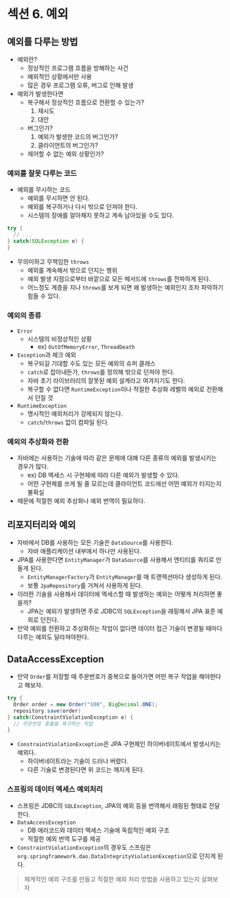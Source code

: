 # 섹션 6. 예외
## 예외를 다루는 방법

- 예외란?
    - 정상적인 프로그램 흐름을 방해하는 사건
    - 예외적인 상황에서만 사용
    - 많은 경우 프로그램 오류, 버그로 인해 발생
- 예외가 발생한다면
    - 복구해서 정상적인 흐름으로 전환할 수 있는가?
        1. 재시도
        2. 대안
    - 버그인가?
        1. 예외가 발생한 코드의 버그인가?
        2. 클라이언트의 버그인가?
    - 제어할 수 없는 예외 상황인가?

### 예외를 잘못 다루는 코드

- 예외를 무시하는 코드
    - 예외를 무시하면 안 된다.
    - 예외를 복구하거나 다시 밖으로 던져야 한다.
    - 시스템의 장애를 알아채지 못하고 계속 남아있을 수도 있다.

```java
try {
  // ...
} catch(SQLException e) {
}
```

- 무의미하고 무책임한 `throws`
    - 예외를 계속해서 밖으로 던지는 행위
    - 예외 발생 지점으로부터 바깥으로 모든 메서드에 `throws`를 전파하게 된다.
    - 어느정도 계층을 지나 `throws`를 보게 되면 왜 발생하는 예외인지 조차 파악하기 힘들 수 있다.

### 예외의 종류

- `Error`
    - 시스템의 비정상적인 상황
        - ex) `OutOfMemoryError`, `ThreadDeath`
- `Exception`과 체크 예외
    - 복구되길 기대할 수도 있는 모든 예외의 슈퍼 클래스
    - `catch`로 잡아내든가, `throws`를 정의해 밖으로 던져야 한다.
    - 자바 초기 라이브러리의 잘못된 예외 설계라고 여겨지기도 한다.
    - 복구할 수 없다면 `RuntimeException`이나 적절한 추상화 레벨의 예외로 전환해서 던질 것
- `RuntimeException`
    - 명시적인 예외처리가 강제되지 않는다.
    - `catch`/`throws` 없이 컴파일 된다.

### 예외의 추상화와 전환

- 자바에는 사용하는 기술에 따라 같은 문제에 대해 다른 종류의 예외를 발생시키는 경우가 많다.
    - ex) DB 엑세스 시 구현체에 따라 다른 예외가 발생할 수 있다.
    - 어떤 구현체를 쓰게 될 줄 모르는데 클라이언트 코드에선 어떤 예외가 터지는지 불확실
- 때문에 적절한 예외 추상화나 예외 번역이 필요하다.

## 리포지터리와 예외

- 자바에서 DB를 사용하는 모든 기술은 `DataSource`를 사용한다.
  - 자바 애플리케이션 내부에서 하나만 사용된다.
- JPA를 사용한다면 `EntityManager`가 `DataSource`를 사용해서 엔티티를 쿼리로 만들게 된다.
  - `EntityManagerFactory`가 `EntityManager`를 매 트랜잭션마다 생성하게 된다.
  - 보통 `JpaRepository`를 거쳐서 사용하게 된다.
- 이러한 기술을 사용해서 데이터에 엑세스할 때 발생하는 예외는 어떻게 처리하면 좋을까?
  - JPA는 예외가 발생하면 주로 JDBC의 `SQLException`을 래핑해서 JPA 표준 예외로 던진다.
- 만약 예외를 전환하고 추상화하는 작업이 없다면 데이터 접근 기술이 변경될 때마다 다루는 예외도 달라져야한다.

## DataAccessException

- 만약 `Order`를 저장할 때 주문번호가 중복으로 들어가면 어떤 복구 작업을 해야한다고 해보자.

```java
try {
  Order order = new Order("100", BigDecimal.ONE);
  repository.save(order)
} catch(ConstraintViolationException e) {
  // 주문번호 충돌을 복구하는 작업
}
```

- `ConstraintViolationException`은 JPA 구현체인 하이버네이트에서 발생시키는 예외다.
  - 하이버네이트라는 기술이 드러나 버렸다.
  - 다른 기술로 변경된다면 위 코드는 깨지게 된다.

### 스프링의 데이터 엑세스 예외처리

- 스프링은 JDBC의 `SQLException`, JPA의 예외 등을 번역해서 래핑된 형태로 전달한다.
- `DataAccessException`
  - DB 에러코드와 데이터 엑세스 기술에 독립적인 예외 구조
  - 적절한 예외 번역 도구를 제공
- `ConstraintViolationException`의 경우도 스프링은 `org.springframework.dao.DataIntegrityViolationException`으로 던지게 된다.

> 체계적인 예외 구조를 만들고 적절한 예외 처리 방법을 사용하고 있는지 살펴보자
>
